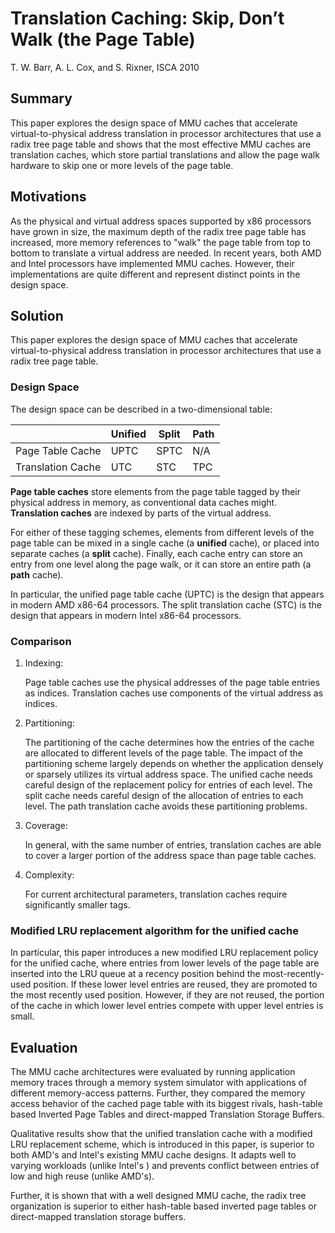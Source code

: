 # Translation Caching: Skip, Don’t Walk (the Page Table)

T. W. Barr, A. L. Cox, and S. Rixner, ISCA 2010

## Summary

This paper explores the design space of MMU caches that accelerate virtual-to-physical address translation in processor architectures that use a radix tree page table and shows that the most effective MMU caches are translation caches, which store partial translations and allow the page walk hardware to skip one or more levels of the page table.

## Motivations

As the physical and virtual address spaces supported by x86 processors have grown in size, the maximum depth of the radix tree page table has increased, more memory references to "walk" the page table from top to bottom to translate a virtual address are needed. In recent years, both AMD and Intel processors have implemented MMU caches. However, their implementations are quite different and represent distinct points in the design space.

## Solution

This paper explores the design space of MMU caches that accelerate virtual-to-physical address translation in processor architectures that use a radix tree page table.

### Design Space

The design space can be described in a two-dimensional table:

|                   | Unified | Split | Path |
| ----------------- | ------- | ----- | ---- |
| Page Table Cache  | UPTC    | SPTC  | N/A  |
| Translation Cache | UTC     | STC   | TPC  |

__Page table caches__ store elements from the page table tagged by their physical address in memory, as conventional data caches might. __Translation caches__ are indexed by parts of the virtual address.

For either of these tagging schemes, elements from different levels of the page table can be mixed in a single cache (a __unified__ cache), or placed into separate caches (a __split__ cache). Finally, each cache entry can store an entry from one level along the page walk, or it can store an entire path (a __path__ cache).

In particular, the unified page table cache (UPTC) is the design that appears in modern AMD x86-64 processors. The split translation cache (STC) is the design that appears in modern Intel x86-64 processors.

### Comparison

1. Indexing:

    Page table caches use the physical addresses of the page table entries as indices. Translation caches use components of the virtual address as indices.

2. Partitioning:

    The partitioning of the cache determines how the entries of the cache are allocated to different levels of the page table. The impact of the partitioning scheme largely depends on whether the application densely or sparsely utilizes its virtual address space. The unified cache needs careful design of the replacement policy for entries of each level. The split cache needs careful design of the allocation of entries to each level. The path translation cache avoids these partitioning problems.

3. Coverage:

    In general, with the same number of entries, translation caches are able to cover a larger portion of the address space than page table caches.

4. Complexity:

    For current architectural parameters, translation caches require significantly smaller tags.

### Modified LRU replacement algorithm for the unified cache

In particular, this paper introduces a new modified LRU replacement policy for the unified cache, where entries from lower levels of the page table are inserted into the LRU queue at a recency position behind the most-recently-used position. If these lower level entries are reused, they are promoted to the most recently used position. However, if they are not reused, the portion of the cache in which lower level entries compete with upper level entries is small.

## Evaluation

The MMU cache architectures were evaluated by running application memory traces through a memory system simulator with applications of different memory-access patterns. Further, they compared the memory access behavior of the cached page table with its biggest rivals, hash-table based Inverted Page Tables and direct-mapped Translation Storage Buffers.

Qualitative results show that the unified translation cache with a modified LRU replacement scheme, which is introduced in this paper, is superior to both AMD's and Intel's existing MMU cache designs. It adapts well to varying workloads (unlike Intel's ) and prevents conflict between entries of low and high reuse (unlike AMD's).

Further, it is shown that with a well designed MMU cache, the radix tree organization is superior to either hash-table based inverted page tables or direct-mapped translation storage
buffers.
